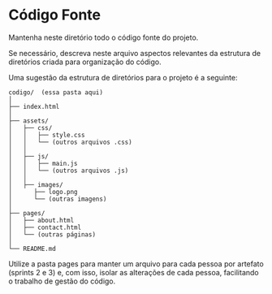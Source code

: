 # Código Fonte

Mantenha neste diretório todo o código fonte do projeto.

Se necessário, descreva neste arquivo aspectos relevantes da estrutura de diretórios criada para organização do código.

Uma sugestão da estrutura de diretórios para o projeto é a seguinte:

```plaintext
codigo/  (essa pasta aqui)
│
├── index.html
│
├── assets/
│   ├── css/
│   │   ├── style.css
│   │   └── (outros arquivos .css)
│   │
│   ├── js/
│   │   ├── main.js
│   │   └── (outros arquivos .js)
│   │
│   ├── images/
│      ├── logo.png
│      └── (outras imagens)
│
├── pages/
│   ├── about.html
│   ├── contact.html
│   └── (outras páginas)
│
└── README.md
```

Utilize a pasta pages para manter um arquivo para cada pessoa por artefato (sprints 2 e 3) e, com isso, isolar as alterações de cada pessoa, facilitando o trabalho de gestão do código.